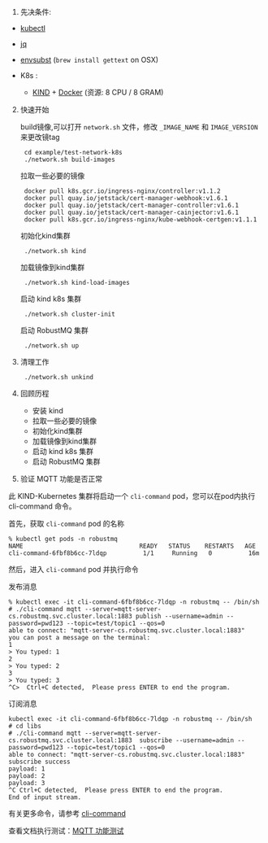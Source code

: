 1. 先决条件:

- [kubectl](https://kubernetes.io/docs/tasks/tools/)
- [jq](https://stedolan.github.io/jq/)
- [envsubst](https://www.gnu.org/software/gettext/manual/html_node/envsubst-Invocation.html) (`brew install gettext` on OSX)

- K8s :
  - [KIND](https://kind.sigs.k8s.io/docs/user/quick-start/#installation) + [Docker](https://www.docker.com) (资源: 8 CPU / 8 GRAM)


2. 快速开始


    build镜像,可以打开 `network.sh` 文件，修改 `_IMAGE_NAME` 和 `IMAGE_VERSION` 来更改镜tag

    ```shell
     cd example/test-network-k8s
     ./network.sh build-images
    ```

    拉取一些必要的镜像

    ```shell
     docker pull k8s.gcr.io/ingress-nginx/controller:v1.1.2
     docker pull quay.io/jetstack/cert-manager-webhook:v1.6.1
     docker pull quay.io/jetstack/cert-manager-controller:v1.6.1
     docker pull quay.io/jetstack/cert-manager-cainjector:v1.6.1
     docker pull k8s.gcr.io/ingress-nginx/kube-webhook-certgen:v1.1.1
    ```

    初始化kind集群

    ```shell
     ./network.sh kind
    ```

    加载镜像到kind集群

    ```shell
     ./network.sh kind-load-images
    ```

    启动 kind k8s 集群

    ```shell
     ./network.sh cluster-init
    ```

    启动 RobustMQ 集群

    ```shell
     ./network.sh up
    ```

3. 清理工作

    ```shell
     ./network.sh unkind
    ```

4. 回顾历程

   - 安装 kind
   - 拉取一些必要的镜像
   - 初始化kind集群
   - 加载镜像到kind集群
   - 启动 kind k8s 集群
   - 启动 RobustMQ 集群

5. 验证 MQTT 功能是否正常


此 KIND-Kubernetes 集群将启动一个 `cli-command` pod，您可以在pod内执行 cli-command 命令。

首先，获取 `cli-command` pod 的名称

```console
% kubectl get pods -n robustmq
NAME                                READY   STATUS    RESTARTS   AGE
cli-command-6fbf8b6cc-7ldqp          1/1     Running   0          16m
```
然后，进入 `cli-command` pod 并执行命令

发布消息

 ```console
 % kubectl exec -it cli-command-6fbf8b6cc-7ldqp -n robustmq -- /bin/sh
 # ./cli-command mqtt --server=mqtt-server-cs.robustmq.svc.cluster.local:1883 publish --username=admin --password=pwd123 --topic=test/topic1 --qos=0
 able to connect: "mqtt-server-cs.robustmq.svc.cluster.local:1883"
 you can post a message on the terminal:
 1
 > You typed: 1
 2
 > You typed: 2
 3
 > You typed: 3
 ^C>  Ctrl+C detected,  Please press ENTER to end the program.
 ```

订阅消息

 ```console
 kubectl exec -it cli-command-6fbf8b6cc-7ldqp -n robustmq -- /bin/sh
 # cd libs
 # ./cli-command mqtt --server=mqtt-server-cs.robustmq.svc.cluster.local:1883  subscribe --username=admin --password=pwd123 --topic=test/topic1 --qos=0
 able to connect: "mqtt-server-cs.robustmq.svc.cluster.local:1883"
 subscribe success
 payload: 1
 payload: 2
 payload: 3
 ^C Ctrl+C detected,  Please press ENTER to end the program.
 End of input stream.
 ```
有关更多命令，请参考 [cli-command](../../RobustMQ-Command/Mqtt-Broker.md)

查看文档执行测试：[MQTT 功能测试](./MQTT-test.md)